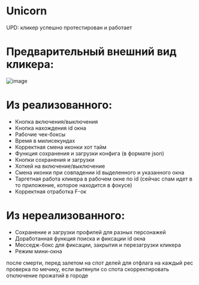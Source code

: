 # Unicorn

UPD: кликер успешно протестирован и работает


# Предварительный внешний вид кликера:
![image](https://github.com/Kobatoha/Unicorn/assets/126861307/e85453cf-bc5a-40f3-81b3-0f3c7accbe8b)


# Из реализованного:
- Кнопка включения/выключения
- Кнопка нахождения id окна
- Рабочие чек-боксы
- Время в милисекундах
- Корректная смена иконки хот тайм
- Функция сохранения и загрузки конфига (в формате json)
- Кнопки сохранения и загрузки
- Хоткей на включение/выключение
- Смена иконки при совпадении id выделенного и указанного окна
- Таргетная работа кликера в рабочем окне по id (сейчас спам идет в то приложение, которое находится в фокусе)
- Корректная отработка F-ок

# Из нереализованного:
- Сохранение и загрузки профилей для разных персонажей
- Доработанная функция поиска и фиксации id окна
- Месседж-бокс для фиксации, закрытия и перезагрузки кликера
- Режим мини-окна


после смерти, перед залетом на спот делей для отфлага на каждый рес
проверка по мечику, если вытянули со спота
скорректировать отключение прожатий в городе
